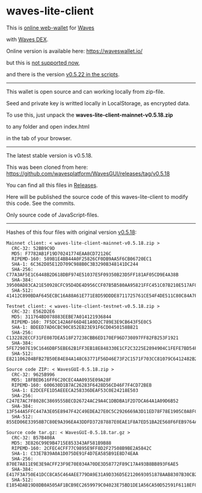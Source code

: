 # waves-lite-client



This is [online web-wallet](https://waveswallet.io/) for [Waves](https://coinmarketcap.com/currencies/waves/#markets)

with [Waves DEX](https://client.wavesplatform.com/#!/dex-demo).



Online version is available here: https://waveswallet.io/

but this is [not supported now](https://github.com/wavesplatform/WavesGUI/issues/1415#issuecomment-504853747),

and there is the version [v0.5.22 in the scripts](https://github.com/wavesplatform/WavesGUI/issues/1415#issue-459681928).

___________________________________________________________________________________________________



This wallet is open source and can working locally from zip-file.

Seed and private key is writted locally in LocalStorage, as encrypted data.

To use this, just unpack the **waves-lite-client-mainnet-v0.5.18.zip**

to any folder and open index.html

in the tab of your browser.
___________________________________________________________________________________________________



The latest stable version is v0.5.18.

This was been cloned from here: https://github.com/wavesplatform/WavesGUI/releases/tag/v0.5.18

You can find all this files in [Releases](https://github.com/username1565/waves-lite-client/releases).




Here will be published the source code of this waves-lite-client to modify this code. See the commits.

Only source code of JavaScript-files.
___________________________________________________________________________________________________



Hashes of this four files with original version [v0.5.18](https://github.com/wavesplatform/WavesGUI/releases/tag/v0.5.18):

```
Mainnet client: < waves-lite-client-mainnet-v0.5.18.zip >
  CRC-32: 52BB9C9D
  MD5: F7782AB1F19D70241774EAA8CD72126C
  RIPEMD-160: 589B1E4BB44A0F25826CF0DB9AA5F6CB06720EC1
  SHA-1: 6C362D85E12D709C988B0C3B3290B348141DC244
  SHA-256: C77A3AF5E1C6448B2D618DBF974E51037E5F09350B23D5FF181AF05CD9E4A38B
  SHA-384: 39500AD83CA21E50928CFC95D4DE4D956CCF07B5B580AA95821FFC451C07B210E517AF05F64CFA63F2FC589CCC175F79
  SHA-512: 41412C890BDAF645ECBC16A88A61E771E8D59DDDE8711725761CE54F4DE511C80C84A7F57B5A259671F89755A0C50EC0560507B6BAF600BBAE1997C701B373F7

Testnet client: < waves-lite-client-testnet-v0.5.18.zip >
  CRC-32: E562D2E6
  MD5: 311764BD078883EEBE7A014121936844
  RIPEMD-160: 7F5DC142A6F66D4E1A9D2C789E3E9CB643F5E0C5
  SHA-1: BDEED7AD6CBC90C852EB23E91F6CD0450158B821
  SHA-256: C132282ECCF31FE087DEA518F27238CBB6ED170EF96D730897FF82FB253F1921
  SHA-384: 5FE72907E19C1646DBF5EBE62B1FF3EB18E848330E1CF2C3225E2894904C1FEFE7BD54FC3BE51ADF9FC52BEAB91AEF02
  SHA-512: E821106204BFB27B50E84E84A148C63771F56D46E73F2C1571F703CC81079C6412482B236597C2293C2F9DB92381D27BC5D34AF480B99064C174ED52E7DC9BD9

Source code ZIP: < WavesGUI-0.5.18.zip >
  CRC-32: 9625B996
  MD5: 18FBED616FF6C20CEC4AA0935E09A28F
  RIPEMD-160: 600630D1B7AC26283F6428D56CD46F7F4CD72BEB
  SHA-1: E2DCEFE1D5AEEECA258336DEAF53C0E24218E503
  SHA-256: C247E7AC7F8028C3869555BECD26724AC29A4C1DBDBA1F2D7DCA64A1A09D6B52
  SHA-384: 13F544A5FFC447A3E05E8947F42C49EDEA27E0C5C2926669A3D11ED78F78E1905C0A8FCE7E6108BFE3F415B052A60578
  SHA-512: 855ED06E33958B7C80E9A396EA43DDFD37287887E0EAE1F8A7ED51BA2E568F6FEB9764A292FDB81215C48CDB67886D068941CBBF1A8635FA3115C8A1EE2DA79F

Source code tar.gz: < WavesGUI-0.5.18.tar.gz >
  CRC-32: B57B408A
  MD5: 3E826C99E9B4715E853343AF581B9B88
  RIPEMD-160: 2CFEC4CFF77C9895E9FF8D2F27508B9BE2A5842C
  SHA-1: C33E7B39A0A1D075DE91F4D7EA585B91E8D74EAA
  SHA-256: 870E7A811E9E3E9ACFF23F9E70E034A70DE3D58772F89C17A493B8BB893F6AE5
  SHA-384: E417F3A750E41DCC8CA5C464AEE779DA9E31A9D336D5E2120693051878AAB8307B30CB294D8FB47DBF388D8EBDFF718B
  SHA-512: E1854DAB19D8DB0A505AF1BCB9EC2659979C04023E75BD1DE1A56CA50D52591F6118EF08C24A078D6D13E6193C5654661CB92CC9A180834932DB40FAF12A3E1E
```
